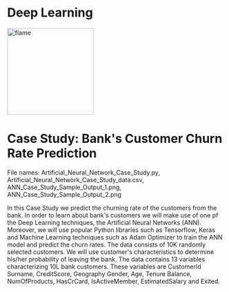 # Deep Learning 

<p align="Header">
  <a href="https://flame-engine.org">
    <img alt="flame" width="200px" src="https://www.stonebridge.uk.com/blog/wp-content/uploads/2019/10/neuron-animation-blog.gif">
  </a>
</p>




# Case Study: Bank's Customer Churn Rate Prediction 
File names: Artificial_Neural_Network_Case_Study.py, Artificial_Neural_Network_Case_Study_data.csv, ANN_Case_Study_Sample_Output_1.png, ANN_Case_Study_Sample_Output_2.png

In this Case Study we predict the churning rate of the customers from the bank. In order to learn about bank's customers we will make use of one pf the Deep Learning techniques, the Artificial Neural Networks (ANN).
Moreover, we will use popular Python libraries such as Tensorflow, Keras and Machine Learning techniques such as Adam Optimizer to train the ANN model and predict the churn rates.  The data consists of 10K randomly selected customers. We will use customer's characteristics to determine his/her probability of leaving the bank. The data contains 13 variables characterizing 10L bank customers. These variables are CustomerId	Surname,	CreditScore, Geography	Gender, Age, Tenure	Balance, NumOfProducts, HasCrCard, IsActiveMember, EstimatedSalary and Exited. 

